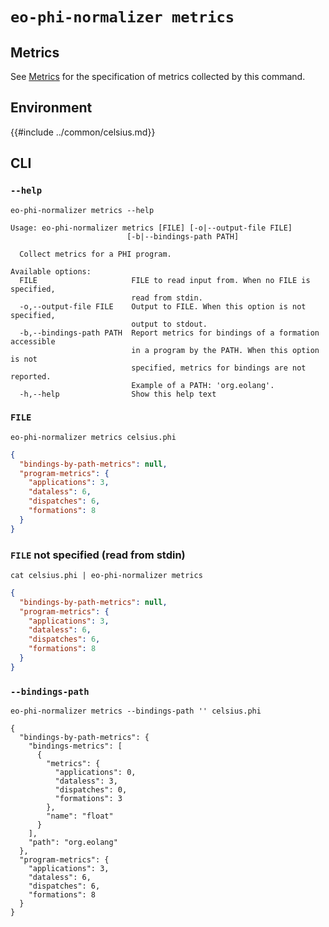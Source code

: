 # `eo-phi-normalizer metrics`

## Metrics

See [Metrics](../metrics.md) for the specification of metrics collected by this command.

## Environment

{{#include ../common/celsius.md}}

## CLI

### `--help`

```$ as console
eo-phi-normalizer metrics --help
```

```console
Usage: eo-phi-normalizer metrics [FILE] [-o|--output-file FILE]
                          [-b|--bindings-path PATH]

  Collect metrics for a PHI program.

Available options:
  FILE                     FILE to read input from. When no FILE is specified,
                           read from stdin.
  -o,--output-file FILE    Output to FILE. When this option is not specified,
                           output to stdout.
  -b,--bindings-path PATH  Report metrics for bindings of a formation accessible
                           in a program by the PATH. When this option is not
                           specified, metrics for bindings are not reported.
                           Example of a PATH: 'org.eolang'.
  -h,--help                Show this help text
```

### `FILE`

```$ as json
eo-phi-normalizer metrics celsius.phi
```

```json
{
  "bindings-by-path-metrics": null,
  "program-metrics": {
    "applications": 3,
    "dataless": 6,
    "dispatches": 6,
    "formations": 8
  }
}
```

### `FILE` not specified (read from stdin)

```$ as json
cat celsius.phi | eo-phi-normalizer metrics
```

```json
{
  "bindings-by-path-metrics": null,
  "program-metrics": {
    "applications": 3,
    "dataless": 6,
    "dispatches": 6,
    "formations": 8
  }
}
```

### `--bindings-path`

```$ as console
eo-phi-normalizer metrics --bindings-path '' celsius.phi
```

```console
{
  "bindings-by-path-metrics": {
    "bindings-metrics": [
      {
        "metrics": {
          "applications": 0,
          "dataless": 3,
          "dispatches": 0,
          "formations": 3
        },
        "name": "float"
      }
    ],
    "path": "org.eolang"
  },
  "program-metrics": {
    "applications": 3,
    "dataless": 6,
    "dispatches": 6,
    "formations": 8
  }
}
```
